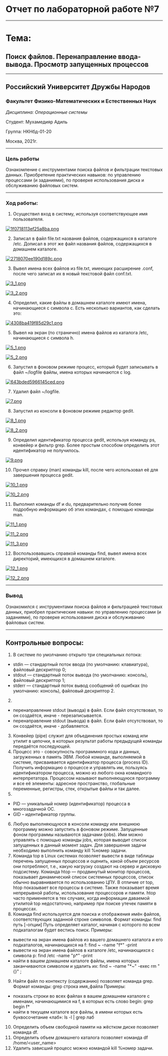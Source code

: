 # Отчет по лабораторной работе №7

----

# Тема:
## Поиск файлов. Перенаправление ввода-вывода. Просмотр запущенных процессов

----

## Российский Университет Дружбы Народов

### Факультет Физико-Математических и Естественных Наук

*Дисциплина: Операционные системы*

Студент: Мухамедияр Адиль

Группа: НКНбд-01-20

Москва, 2021г.

----

### Цель работы

Ознакомление с инструментами поиска файлов и фильтрации текстовых данных. Приобретение практических навыков: по управлению процессами (и заданиями), по проверке использования диска и обслуживанию файловых систем.

----

### Ход работы:

1. Осуществил вход в систему, используя соответствующее имя пользователя.

[![1f0718113ef25a8ba.png](https://ic.wampi.ru/2021/05/12/1f0718113ef25a8ba.png)](https://wampi.ru/image/RwuDmwz)

2. Записал в файл file.txt названия файлов, содержащихся в каталоге /etc. Дописал в этот же файл названия файлов, содержащихся в домашнем каталоге.

[![2718070ee190d189c.png](https://ic.wampi.ru/2021/05/12/2718070ee190d189c.png)](https://wampi.ru/image/RwuD0jr)

 
3. Вывел имена всех файлов из file.txt, имеющих расширение .conf, после чего записал их в новый текстовой файл conf.txt.

[![3_1.png](https://ic.wampi.ru/2021/05/12/3_1.png)](https://wampi.ru/image/RwugRqc)

[![3_2.png](https://ic.wampi.ru/2021/05/12/3_2.png)](https://wampi.ru/image/RwuggkE)

4. Определил, какие файлы в домашнем каталоге имеют имена, начинающиеся с символа c. Есть несколько вариантов, как сделать это:

[![4308ba419f85d29c1.png](https://ic.wampi.ru/2021/05/12/4308ba419f85d29c1.png)](https://wampi.ru/image/RwugBqV)

5. Вывел на экран (по странично) имена файлов из каталога /etc, начинающиеся с символа h.

[![5_1.png](https://ic.wampi.ru/2021/05/12/5_1.png)](https://wampi.ru/image/RwugWPc)

[![5_2.png](https://ic.wampi.ru/2021/05/12/5_2.png)](https://wampi.ru/image/Rwu15mr)

6. Запустил в фоновом режиме процесс, который будет записывать в файл ~/logfile файлы, имена которых начинаются с log.

[![643bded5966145ced.png](https://ic.wampi.ru/2021/05/12/643bded5966145ced.png)](https://wampi.ru/image/Rwu1Qyn)

7. Удалил файл ~/logfile.

[![7.png](https://ic.wampi.ru/2021/05/12/7.png)](https://wampi.ru/image/Rwu4gGP)

8. Запустил из консоли в фоновом режиме редактор gedit.

[![8_1.png](https://ic.wampi.ru/2021/05/12/8_1.png)](https://wampi.ru/image/Rwu4e74)

[![8_2.png](https://ic.wampi.ru/2021/05/12/8_2.png)](https://wampi.ru/image/Rwu4rHc)

9. Определил идентификатор процесса gedit, используя команду ps, конвейер и фильтр grep. Более простым способом определить этот идентификатор не получилось.

[![9.png](https://ic.wampi.ru/2021/05/12/9.png)](https://wampi.ru/image/Rwu4Iox)

10. Прочел справку (man) команды kill, после чего использовал её для завершения процесса gedit.

[![10_1.png](https://ic.wampi.ru/2021/05/12/10_1.png)](https://wampi.ru/image/RwuTTi6)

[![10_2.png](https://ic.wampi.ru/2021/05/12/10_2.png)](https://wampi.ru/image/RwuTELP)

11. Выполнил команды df и du, предварительно получив более подробную информацию об этих командах, с помощью команды man.

[![11_1.png](https://ic.wampi.ru/2021/05/12/11_1.png)](https://wampi.ru/image/RwuTHFa)

[![11_2.png](https://ic.wampi.ru/2021/05/12/11_2.png)](https://wampi.ru/image/RwuToOc)

[![11_3.png](https://ic.wampi.ru/2021/05/12/11_3.png)](https://wampi.ru/image/RwufzEE)

12. Воспользовавшись справкой команды find, вывел имена всех директорий, имеющихся в домашнем каталоге.

[![12_1.png](https://ic.wampi.ru/2021/05/12/12_1.png)](https://wampi.ru/image/RwuffXr)

[![12_2.png](https://ic.wampi.ru/2021/05/12/12_2.png)](https://wampi.ru/image/RwufaUO)

----

### Вывод

Ознакомился с инструментами поиска файлов и фильтрацией текстовых данных, приобрел практические навыки: по управлению процессами (и заданиями), по проверке использования диска и обслуживанию файловых систем.

----

## Контрольные вопросы:

1. В системе по умолчанию открыто три специальных потока:
* stdin — стандартный поток ввода (по умолчанию: клавиатура), файловый дескриптор 0;
* stdout — стандартный поток вывода (по умолчанию: консоль), файловый дескриптор 1;
* stderr — стандартный поток вывод сообщений об ошибках (по умолчанию: консоль), файловый дескриптор 2. 
2. 
* перенаправление stdout (вывода) в файл. Если файл отсутствовал, то он создаётся, иначе - перезаписывается.
* перенаправление stdout (вывода) в файл. Если файл отсутствовал, то он создаётся, иначе - добавляется.
3. Конвейер (pipe) служит для объединения простых команд или утилит в цепочки, в которых результат работы предыдущей команды передаётся последующей.
4. Процесс это - совокупность программного кода и данных, загруженных в память ЭВМ. Любой команде, выполняемой в системе, присваивается идентификатор процесса (process ID). Получить информацию о процессе и управлять им, пользуясь
идентификатором процесса, можно из любого окна командного интерпретатора. Процессом называют выполняющуюся программу и все её элементы: адресное пространство, глобальные переменные, регистры, стек, открытые файлы и так далее.
5. 
* PID — уникальный номер (идентификатор) процесса в многозадачной ОС.
* GID – идентификатор группы.
6. Любую выполняющуюся в консоли команду или внешнюю программу можно запустить в фоновом режиме. Запущенные фоном программы называются задачами (jobs). Ими можно управлять с помощью команды jobs, которая выводит список запущенных в данный момент задач. Для завершения задачи необходимо выполнить команду kill %номер задачи.
7. Команда top в Linux системах позволяет вывести в виде таблицы перечень запущенных процессов и оценить, какой объем ресурсов они потребляют, т.е., какую нагрузку создают на сервер и дисковую подсистему.
Команда htop — продвинутый монитор процессов, показывает динамический список системных процессов, список обычно выравнивается по использованию ЦПУ. В отличие от top, htop показывает все процессы в системе. Также показывает время непрерывной работы, использование процессоров и памяти. htop часто применяется в тех случаях, когда информации даваемой утилитой top недостаточно, например при поиске утечек памяти в процессах.
8. Команда find используется для поиска и отображения имён файлов, соответствующих заданной строке символов. Формат команды: find путь [-опции]
Путь определяет каталог, начиная с которого по всем подкаталогам будет вестись
поиск. Примеры:
- вывести на экран имена файлов из вашего домашнего каталога и его подкаталогов, начинающихся на f: find ~ -name "f*" -print
- вывести на экран имена файлов в каталоге /etc, начинающихся с символа p:
find /etc -name "p*" -print
- найти в вашем домашнем каталоге файлы, имена которых заканчиваются символом и удалить их: find ~ -name "*~" -exec rm "{}" \;
9. Найти файл по контексту (содержанию) позволяет команда grep. 
Формат команды: grep строка имя_файла
Примеры:
- показать строки во всех файлах в вашем домашнем каталоге с именами, начинающимися на f, в которых есть слово begin: grep begin f*
- найти в текущем каталоге все файлы, в имени которых есть буквосочетание «лаб»: 
ls -l | grep лаб
10. Определить объем свободной памяти на жёстком диске позволяет команда df.
11. Определить объем домашнего каталога позволяет команда df /home/<user_name>
12. Удалить зависший процесс можно командой kill %номер задачи.
